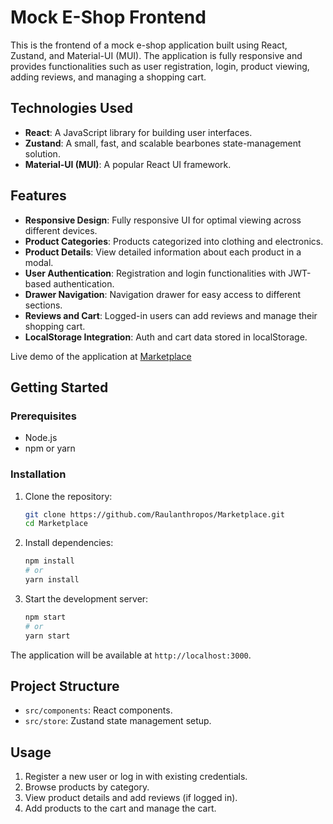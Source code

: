 # Mock E-Shop Frontend

This is the frontend of a mock e-shop application built using React, Zustand, and Material-UI (MUI). The application is fully responsive and provides functionalities such as user registration, login, product viewing, adding reviews, and managing a shopping cart.

## Technologies Used

- **React**: A JavaScript library for building user interfaces.
- **Zustand**: A small, fast, and scalable bearbones state-management solution.
- **Material-UI (MUI)**: A popular React UI framework.

## Features

- **Responsive Design**: Fully responsive UI for optimal viewing across different devices.
- **Product Categories**: Products categorized into clothing and electronics.
- **Product Details**: View detailed information about each product in a modal.
- **User Authentication**: Registration and login functionalities with JWT-based authentication.
- **Drawer Navigation**: Navigation drawer for easy access to different sections.
- **Reviews and Cart**: Logged-in users can add reviews and manage their shopping cart.
- **LocalStorage Integration**: Auth and cart data stored in localStorage.

Live demo of the application at [Marketplace](https://marketplace-omega-tawny.vercel.app)

## Getting Started

### Prerequisites

- Node.js
- npm or yarn

### Installation

1. Clone the repository:
    ```bash
    git clone https://github.com/Raulanthropos/Marketplace.git
    cd Marketplace
    ```

2. Install dependencies:
    ```bash
    npm install
    # or
    yarn install
    ```

3. Start the development server:
    ```bash
    npm start
    # or
    yarn start
    ```

The application will be available at `http://localhost:3000`.


## Project Structure

- `src/components`: React components.
- `src/store`: Zustand state management setup.

## Usage

1. Register a new user or log in with existing credentials.
2. Browse products by category.
3. View product details and add reviews (if logged in).
4. Add products to the cart and manage the cart.

